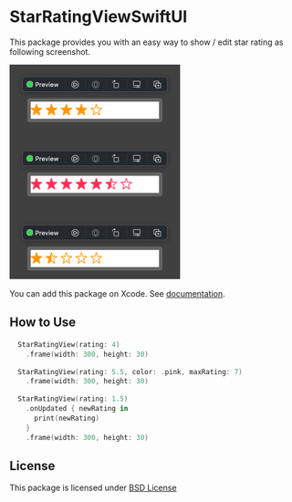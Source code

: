 # StarRatingViewSwiftUI

This package provides you with an easy way to show / edit star rating as following screenshot.

![examples](screenshot.png "Examples")

You can add this package on Xcode.
See [documentation](https://developer.apple.com/documentation/swift_packages/adding_package_dependencies_to_your_app).


## How to Use

```swift
  StarRatingView(rating: 4)
    .frame(width: 300, height: 30)
```

```swift
  StarRatingView(rating: 5.5, color: .pink, maxRating: 7)
    .frame(width: 300, height: 30)
```

```swift
  StarRatingView(rating: 1.5)
    .onUpdated { newRating in
      print(newRating)
    }
    .frame(width: 300, height: 30)
```

## License

This package is licensed under [BSD License](LICENSE)
